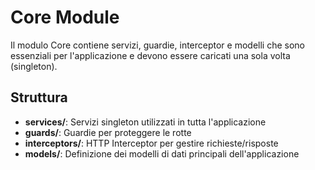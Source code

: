 # Core Module

Il modulo Core contiene servizi, guardie, interceptor e modelli che sono essenziali per l'applicazione e devono essere caricati una sola volta (singleton).

## Struttura

- **services/**: Servizi singleton utilizzati in tutta l'applicazione
- **guards/**: Guardie per proteggere le rotte
- **interceptors/**: HTTP Interceptor per gestire richieste/risposte
- **models/**: Definizione dei modelli di dati principali dell'applicazione
